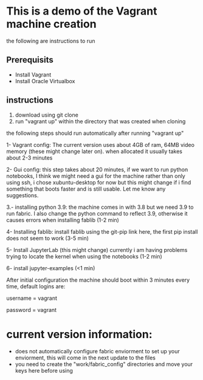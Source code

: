 # This is a demo of the Vagrant machine creation
the following are instructions to run

## Prerequisits
- Install Vagrant
- Install Oracle Virtualbox

## instructions
1) download using git clone
2) run "vagrant up" within the directory that was created when cloning

the following steps should run automatically after running "vagrant up"

1- Vagrant config: The current version uses about 4GB of ram, 64MB video memory (these might change later on). when allocated it usually takes about 2-3 minutes

2- Gui config: this step takes about 20 minutes, if we want to run python notebooks, I think we might need a gui for the machine rather than only using ssh, i chose xubuntu-desktop for now but this might change if i find something that boots faster and is still usable. Let me know any suggestions.

3.- installing python 3.9: the machine comes in with 3.8 but we need 3.9 to run fabric. I also change the python command to reflect 3.9, otherwise it causes errors when installing fablib (1-2 min)

4- Installing fablib: install fablib using the git-pip link here, the first pip install does not seem to work (3-5 min)

5- Install JupyterLab (this might change) currently i am having problems trying to locate the kernel when using the notebooks (1-2 min)

6- install jupyter-examples (<1 min)

After initial configuration the machine should boot within 3 minutes every time, default logins are:

username = vagrant

password = vagrant

# current version information:

- does not automatically configure fabric enviorment to set up your enviorment, this will come in the next update to the files
- you need to create the "work/fabric_config" directories and move your keys here before using

